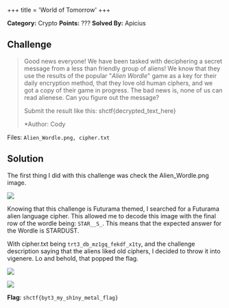 +++
title = 'World of Tomorrow'
+++

**Category:** Crypto
**Points:** ???
**Solved By:** Apicius

## Challenge
>Good news everyone! We have been tasked with deciphering a secret message from a less than friendly group of aliens! We know that they use the results of the popular "_Alien Wordle_" game as a key for their daily encryption method, that they love old human ciphers, and we got a copy of their game in progress. The bad news is, none of us can read alienese. Can you figure out the message?
>
>Submit the result like this: shctf{decrypted_text_here}
>
>
>*Author: Cody

Files: `Alien_Wordle.png, cipher.txt`

## Solution

The first thing I did with this challenge was check the Alien_Wordle.png image.

![](wordle.png)

Knowing that this challenge is Futurama themed, I searched for a Futurama alien language cipher. This allowed me to decode this image with the final row of the wordle being: `STAR__S_`. This means that the expected answer for the Wordle is STARDUST. 

With cipher.txt being `trt3_db_mz1gq_fekdf_x1ty`, and the challenge description saying that the aliens liked old ciphers, I decided to throw it into vigenere. Lo and behold, that popped the flag.

![](vigenere_finally.png)

![](bite_my_a$$.png)

**Flag**: `shctf{byt3_my_sh1ny_metal_flag}`